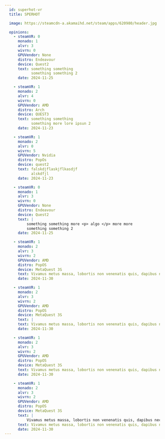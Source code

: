 ```yaml
---
  id: superhot-vr
  title: SPERHOT

  image: https://steamcdn-a.akamaihd.net/steam/apps/620980/header.jpg

  opinions:      
    - steamVR: 0
      monado: 1
      alvr: 3
      wivrn: 0
      GPUVendor: None
      distro: Endeavour
      device: Quest2
      text: something something
            something something 2
      date: 2024-11-25

    - steamVR: 1
      monado: 2
      alvr: 4
      wivrn: 0
      GPUVendor: AMD
      distro: Arch
      device: QUEST3
      text: something something
            something more lore ipsun 2
      date: 2024-11-23

    - steamVR: 1
      monado: 2
      alvr: 0
      wivrn: 5
      GPUVendor: Nvidia
      distro: PopOs
      device: quest2
      text: falskdjflaskjflkasdjf     
            alskdfjl
      date: 2024-11-23

    - steamVR: 0
      monado: 1
      alvr: 3
      wivrn: 0
      GPUVendor: None
      distro: Endeavour
      device: Quest2
      text: |
          something something more <p> algo </p> more more  
          something something 2
      date: 2024-11-25

    - steamVR: 1
      monado: 2
      alvr: 3
      wivrn: 2
      GPUVendor: AMD
      distro: PopOS
      device: MetaQuest 3S
      text: Vivamus metus massa, lobortis non venenatis quis, dapibus nec tortor. Morbi nisl arcu, dignissim at scelerisque dignissim, efficitur id augue. Nam maximus interdum vehicula. Morbi porttitor risus eros, in ultricies lectus vehicula eu. Sed tincidunt nisl lectus. Donec ut ligula volutpat, porttitor est nec, lacinia ante. Quisque a luctus velit, vitae gravida elit. Interdum et malesuada fames ac ante ipsum primis in faucibus. Etiam purus diam, faucibus a eros vel, eleifend varius elit. Donec consequat justo pretium, facilisis felis sed, faucibus risus. Etiam efficitur elit nulla, vel pharetra lorem condimentum gravida. Fusce semper mauris a mauris tincidunt, vitae iaculis ante tempus. 
      date: 2024-11-30

    - steamVR: 1
      monado: 2
      alvr: 3
      wivrn: 2
      GPUVendor: AMD
      distro: PopOS
      device: MetaQuest 3S
      text: |
      text: Vivamus metus massa, lobortis non venenatis quis, dapibus nec tortor. Morbi nisl arcu, dignissim at scelerisque dignissim, efficitur id augue. Nam maximus interdum vehicula. Morbi porttitor risus eros, in ultricies lectus vehicula eu. Sed tincidunt nisl lectus. Donec ut ligula volutpat, porttitor est nec, lacinia ante. Quisque a luctus velit, vitae gravida elit. Interdum et malesuada fames ac ante ipsum primis in faucibus. Etiam purus diam, faucibus a eros vel, eleifend varius elit. Donec consequat justo pretium, facilisis felis sed, faucibus risus. Etiam efficitur elit nulla, vel pharetra lorem condimentum gravida. Fusce semper mauris a mauris tincidunt, vitae iaculis ante tempus. 
      date: 2024-11-30

    - steamVR: 1
      monado: 2
      alvr: 3
      wivrn: 2
      GPUVendor: AMD
      distro: PopOS
      device: MetaQuest 3S
      text: Vivamus metus massa, lobortis non venenatis quis, dapibus nec tortor. Morbi nisl arcu, dignissim at scelerisque dignissim, efficitur id augue. Nam maximus interdum vehicula. Morbi porttitor risus eros, in ultricies lectus vehicula eu. Sed tincidunt nisl lectus. Donec ut ligula volutpat, porttitor est nec, lacinia ante. Quisque a luctus velit, vitae gravida elit. Interdum et malesuada fames ac ante ipsum primis in faucibus. Etiam purus diam, faucibus a eros vel, eleifend varius elit. Donec consequat justo pretium, facilisis felis sed, faucibus risus. Etiam efficitur elit nulla, vel pharetra lorem condimentum gravida. Fusce semper mauris a mauris tincidunt, vitae iaculis ante tempus. 
      date: 2024-11-30

    - steamVR: 1
      monado: 2
      alvr: 3
      wivrn: 2
      GPUVendor: AMD
      distro: PopOS
      device: MetaQuest 3S
      text: |
          Vivamus metus massa, lobortis non venenatis quis, dapibus nec tortor. Morbi nisl arcu, dignissim at scelerisque dignissim, efficitur id augue. Nam maximus interdum vehicula. Morbi porttitor risus eros, in ultricies lectus vehicula eu. Sed tincidunt nisl lectus. Donec ut ligula volutpat, porttitor est nec, lacinia ante. Quisque a luctus velit, vitae gravida elit. Interdum et malesuada fames ac ante ipsum primis in faucibus. Etiam purus diam, faucibus a eros vel, eleifend varius elit. Donec consequat justo pretium, facilisis felis sed, faucibus risus. Etiam efficitur elit nulla, vel pharetra lorem condimentum gravida. Fusce semper mauris a mauris tincidunt, vitae iaculis ante tempus. 
      text: Vivamus metus massa, lobortis non venenatis quis, dapibus nec tortor. Morbi nisl arcu, dignissim at scelerisque dignissim, efficitur id augue. Nam maximus interdum vehicula. Morbi porttitor risus eros, in ultricies lectus vehicula eu. Sed tincidunt nisl lectus. Donec ut ligula volutpat, porttitor est nec, lacinia ante. Quisque a luctus velit, vitae gravida elit. Interdum et malesuada fames ac ante ipsum primis in faucibus. Etiam purus diam, faucibus a eros vel, eleifend varius elit. Donec consequat justo pretium, facilisis felis sed, faucibus risus. Etiam efficitur elit nulla, vel pharetra lorem condimentum gravida. Fusce semper mauris a mauris tincidunt, vitae iaculis ante tempus. 
      date: 2024-11-30
---
```


